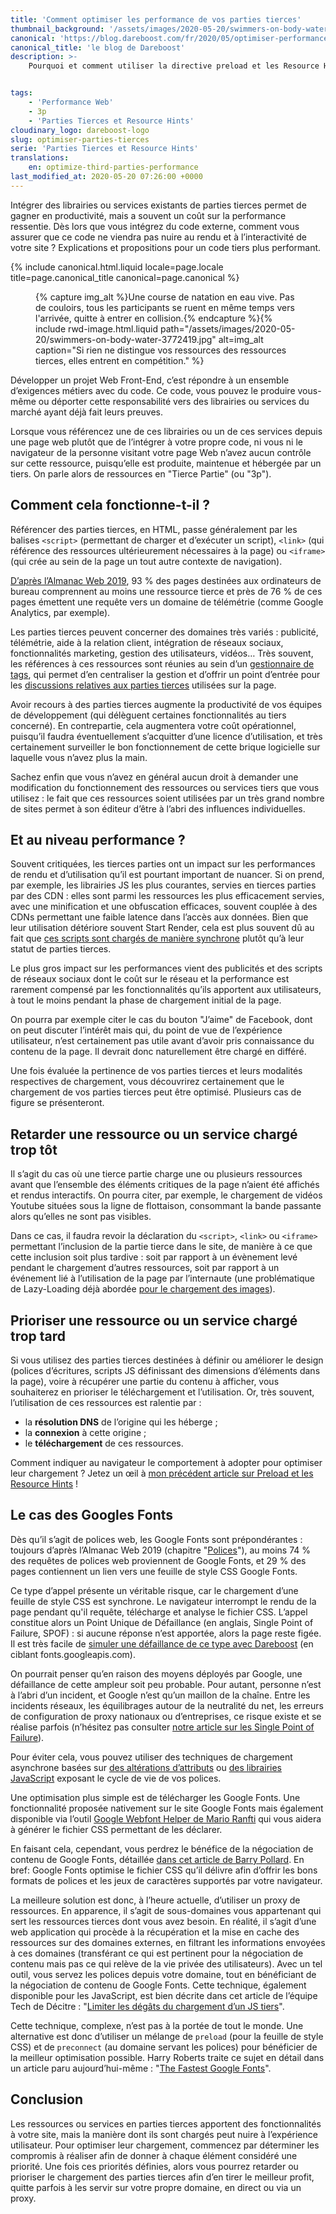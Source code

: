 ```yaml
---
title: 'Comment optimiser les performance de vos parties tierces'
thumbnail_background: '/assets/images/2020-05-20/swimmers-on-body-water-3772419.jpg'
canonical: 'https://blog.dareboost.com/fr/2020/05/optimiser-performance-parties-tierces/'
canonical_title: 'le blog de Dareboost'
description: >-
    Pourquoi et comment utiliser la directive preload et les Resource Hints pour optimiser la charge de vos ressources tierces (polices, vidéos, analytics...) et accélérer vos pages web.


tags:
    - 'Performance Web'
    - 3p
    - 'Parties Tierces et Resource Hints'
cloudinary_logo: dareboost-logo
slug: optimiser-parties-tierces
serie: 'Parties Tierces et Resource Hints'
translations:
    en: optimize-third-parties-performance
last_modified_at: 2020-05-20 07:26:00 +0000
---
```


Intégrer des librairies ou services existants de parties tierces permet de gagner en productivité, mais a souvent un coût sur la performance ressentie. Dès lors que vous intégrez du code externe, comment vous assurer que ce code ne viendra pas nuire au rendu et à l’interactivité de votre site ? Explications et propositions pour un code tiers plus performant.

<!-- more -->

{% include canonical.html.liquid
    locale=page.locale
    title=page.canonical_title
    canonical=page.canonical
%}

<figure>
{% capture img_alt %}Une course de natation en eau vive. Pas de couloirs, tous les participants se ruent en même temps vers l'arrivée, quitte à entrer en collision.{% endcapture %}{% include rwd-image.html.liquid
path="/assets/images/2020-05-20/swimmers-on-body-water-3772419.jpg"
alt=img_alt
caption="Si rien ne distingue vos ressources des ressources tierces, elles entrent en compétition."
%}
</figure>

Développer un projet Web Front-End, c’est répondre à un ensemble d’exigences métiers avec du code. Ce code, vous pouvez le produire vous-même ou déporter cette responsabilité vers des librairies ou services du marché ayant déjà fait leurs preuves.

Lorsque vous référencez une de ces librairies ou un de ces services depuis une page web plutôt que de l’intégrer à votre propre code, ni vous ni le navigateur de la personne visitant votre page Web n’avez aucun contrôle sur cette ressource, puisqu’elle est produite, maintenue et hébergée par un tiers. On parle alors de ressources en "Tierce Partie" (ou "3p").

## Comment cela fonctionne-t-il ?

Référencer des parties tierces, en HTML, passe généralement par les balises `<script>` (permettant de charger et d’exécuter un script), `<link>` (qui référence des ressources ultérieurement nécessaires à la page) ou `<iframe>` (qui crée au sein de la page un tout autre contexte de navigation).

[D’après l’Almanac Web 2019](https://almanac.httparchive.org/en/2019/third-parties), 93 % des pages destinées aux ordinateurs de bureau comprennent au moins une ressource tierce et près de 76 % de ces pages émettent une requête vers un domaine de télémétrie (comme Google Analytics, par exemple).

Les parties tierces peuvent concerner des domaines très variés : publicité, télémétrie, aide à la relation client, intégration de réseaux sociaux, fonctionnalités marketing, gestion des utilisateurs, vidéos… Très souvent, les références à ces ressources sont réunies au sein d’un [gestionnaire de tags](https://blog.dareboost.com/fr/2018/04/tag-managers-performance-web/), qui permet d’en centraliser la gestion et d’offrir un point d’entrée pour les [discussions relatives aux parties tierces](https://blog.dareboost.com/fr/2018/06/tag-manager-performance-web-bonnes-pratiques/) utilisées sur la page.

Avoir recours à des parties tierces augmente la productivité de vos équipes de développement (qui délèguent certaines fonctionnalités au tiers concerné). En contrepartie, cela augmentera votre coût opérationnel, puisqu’il faudra éventuellement s’acquitter d’une licence d’utilisation, et très certainement surveiller le bon fonctionnement de cette brique logicielle sur laquelle vous n’avez plus la main.

Sachez enfin que vous n’avez en général aucun droit à demander une modification du fonctionnement des ressources ou services tiers que vous utilisez : le fait que ces ressources soient utilisées par un très grand nombre de sites permet à son éditeur d’être à l’abri des influences individuelles.

## Et au niveau performance ?

Souvent critiquées, les tierces parties ont un impact sur les performances de rendu et d’utilisation qu’il est pourtant important de nuancer. Si on prend, par exemple, les librairies JS les plus courantes, servies en tierces parties par des CDN : elles sont parmi les ressources les plus efficacement servies, avec une minification et une obfuscation efficaces, souvent couplée à des CDNs permettant une faible latence dans l’accès aux données. Bien que leur utilisation détériore souvent Start Render, cela est plus souvent dû au fait que [ces scripts sont chargés de manière synchrone](/notes/2017-12-comment-differer-l-execution-d-un-script/) plutôt qu’à leur statut de parties tierces.

Le plus gros impact sur les performances vient des publicités et des scripts de réseaux sociaux dont le coût sur le réseau et la performance est rarement compensé par les fonctionnalités qu’ils apportent aux utilisateurs, à tout le moins pendant la phase de chargement initial de la page.

On pourra par exemple citer le cas du bouton "J’aime" de Facebook, dont on peut discuter l’intérêt mais qui, du point de vue de l’expérience utilisateur, n’est certainement pas utile avant d’avoir pris connaissance du contenu de la page. Il devrait donc naturellement être chargé en différé.

Une fois évaluée la pertinence de vos parties tierces et leurs modalités respectives de chargement, vous découvrirez certainement que le chargement de vos parties tierces peut être optimisé. Plusieurs cas de figure se présenteront.

## Retarder une ressource ou un service chargé trop tôt

Il s’agit du cas où une tierce partie charge une ou plusieurs ressources avant que l’ensemble des éléments critiques de la page n’aient été affichés et rendus interactifs. On pourra citer, par exemple, le chargement de vidéos Youtube situées sous la ligne de flottaison, consommant la bande passante alors qu’elles ne sont pas visibles.

Dans ce cas, il faudra revoir la déclaration du `<script>`, `<link>` ou `<iframe>` permettant l’inclusion de la partie tierce dans le site, de manière à ce que cette inclusion soit plus tardive : soit par rapport à un évènement levé pendant le chargement d’autres ressources, soit par rapport à un événement lié à l’utilisation de la page par l’internaute (une problématique de Lazy-Loading déjà abordée [pour le chargement des images](/notes/2019-03-lazy-loading-des-pages-web-plus-rapides-sans-risque-seo/)).

## Prioriser une ressource ou un service chargé trop tard

Si vous utilisez des parties tierces destinées à définir ou améliorer le design (polices d’écritures, scripts JS définissant des dimensions d’éléments dans la page), voire à récupérer une partie du contenu à afficher, vous souhaiterez en prioriser le téléchargement et l’utilisation. Or, très souvent, l’utilisation de ces ressources est ralentie par :

-   la **résolution DNS** de l’origine qui les héberge ;
-   la **connexion** à cette origine ;
-   le **téléchargement** de ces ressources.

Comment indiquer au navigateur le comportement à adopter pour optimiser leur chargement ? Jetez un œil à [mon précédent article sur Preload et les Resource Hints](/notes/2020-05-preload-prefetch-et-preconnect-resource-hints/) !

## Le cas des Googles Fonts

Dès qu’il s’agit de polices web, les Google Fonts sont prépondérantes : toujours d’après l’Almanac Web 2019 (chapitre "[Polices](https://almanac.httparchive.org/fr/2019/fonts)"), au moins 74 % des requêtes de polices web proviennent de Google Fonts, et 29 % des pages contiennent un lien vers une feuille de style CSS Google Fonts.

Ce type d’appel présente un véritable risque, car le chargement d’une feuille de style CSS est synchrone. Le navigateur interrompt le rendu de la page pendant qu'il requête, télécharge et analyse le fichier CSS. L’appel constitue alors un Point Unique de Défaillance (en anglais, Single Point of Failure, SPOF) : si aucune réponse n’est apportée, alors la page reste figée. Il est très facile de [simuler une défaillance de ce type avec Dareboost](https://www.dareboost.com/fr/doc/test-performance-web/options/mapping-dns-blackhole) (en ciblant fonts.googleapis.com).

On pourrait penser qu’en raison des moyens déployés par Google, une défaillance de cette ampleur soit peu probable. Pour autant, personne n’est à l’abri d’un incident, et Google n’est qu’un maillon de la chaîne. Entre les incidents réseaux, les équilibrages autour de la neutralité du net, les erreurs de configuration de proxy nationaux ou d’entreprises, ce risque existe et se réalise parfois (n’hésitez pas consulter [notre article sur les Single Point of Failure](https://blog.dareboost.com/fr/2016/06/single-point-of-failure-scripts-externes/)).

Pour éviter cela, vous pouvez utiliser des techniques de chargement asynchrone basées sur [des altérations d’attributs](https://www.filamentgroup.com/lab/load-css-simpler/) ou [des librairies JavaScript](https://github.com/filamentgroup/loadCSS) exposant le cycle de vie de vos polices.

Une optimisation plus simple est de télécharger les Google Fonts. Une fonctionnalité proposée nativement sur le site Google Fonts mais également disponible via l’outil [Google Webfont Helper de Mario Ranfti](https://google-webfonts-helper.herokuapp.com/fonts) qui vous aidera à générer le fichier CSS permettant de les déclarer.

En faisant cela, cependant, vous perdrez le bénéfice de la négociation de contenu de Google Fonts, détaillée [dans cet article de Barry Pollard](https://www.tunetheweb.com/blog/should-you-self-host-google-fonts/). En bref: Google Fonts optimise le fichier CSS qu’il délivre afin d’offrir les bons formats de polices et les jeux de caractères supportés par votre navigateur.

La meilleure solution est donc, à l’heure actuelle, d’utiliser un proxy de ressources. En apparence, il s’agit de sous-domaines vous appartenant qui sert les ressources tierces dont vous avez besoin. En réalité, il s’agit d’une web application qui procède à la récupération et la mise en cache des ressources sur des domaines externes, en filtrant les informations envoyées à ces domaines (transférant ce qui est pertinent pour la négociation de contenu mais pas ce qui relève de la vie privée des utilisateurs). Avec un tel outil, vous servez les polices depuis votre domaine, tout en bénéficiant de la négociation de contenu de Google Fonts. Cette technique, également disponible pour les JavaScript, est bien décrite dans cet article de l’équipe Tech de Décitre : "[Limiter les dégâts du chargement d’un JS tiers](https://tech.decitre.fr/posts/optimiser-chargement-js-tiers)".

Cette technique, complexe, n’est pas à la portée de tout le monde. Une alternative est donc d’utiliser un mélange de `preload` (pour la feuille de style CSS) et de `preconnect` (au domaine servant les polices) pour bénéficier de la meilleur optimisation possible. Harry Roberts traite ce sujet en détail dans un article paru aujourd’hui-même : "[The Fastest Google Fonts](https://csswizardry.com/2020/05/the-fastest-google-fonts/)".

## Conclusion

Les ressources ou services en parties tierces apportent des fonctionnalités à votre site, mais la manière dont ils sont chargés peut nuire à l’expérience utilisateur. Pour optimiser leur chargement, commencez par déterminer les compromis à réaliser afin de donner à chaque élément considéré une priorité. Une fois ces priorités définies, alors vous pourrez retarder ou prioriser le chargement des parties tierces afin d’en tirer le meilleur profit, quitte parfois à les servir sur votre propre domaine, en direct ou via un proxy.
